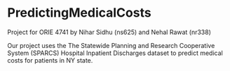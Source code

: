 # PredictingMedicalCosts
Project for ORIE 4741 by Nihar Sidhu (ns625) and Nehal Rawat (nr338)

Our project uses the The Statewide Planning and Research Cooperative System (SPARCS) Hospital Inpatient Discharges dataset to predict medical costs for patients in NY state.
